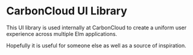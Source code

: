 # CarbonCloud UI Library

This UI library is used internally at CarbonCloud to create a uniform user experience across multiple Elm applications.

Hopefully it is useful for someone else as well as a source of inspiration.
